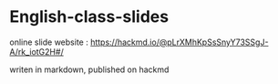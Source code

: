 # English-class-slides

online slide website :
https://hackmd.io/@pLrXMhKpSsSnyY73SSgJ-A/rk_iotG2H#/

writen in markdown, published on hackmd
